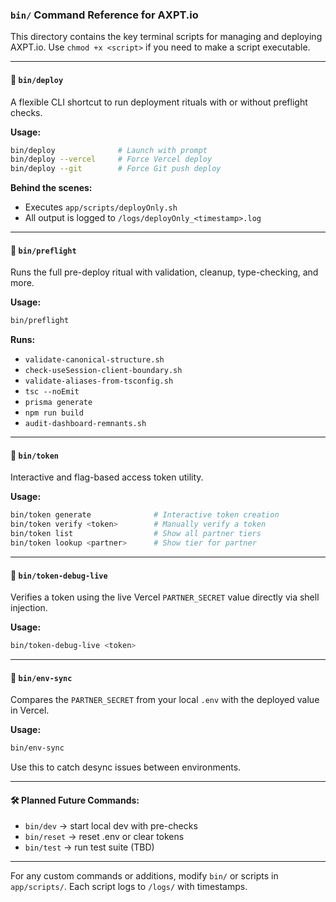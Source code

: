 ### `bin/` Command Reference for AXPT.io

This directory contains the key terminal scripts for managing and deploying AXPT.io. Use `chmod +x <script>` if you need to make a script executable.

---

#### 🔁 `bin/deploy`
A flexible CLI shortcut to run deployment rituals with or without preflight checks.

**Usage:**
```bash
bin/deploy              # Launch with prompt
bin/deploy --vercel     # Force Vercel deploy
bin/deploy --git        # Force Git push deploy
```

**Behind the scenes:**
- Executes `app/scripts/deployOnly.sh`
- All output is logged to `/logs/deployOnly_<timestamp>.log`

---

#### 🧪 `bin/preflight`
Runs the full pre-deploy ritual with validation, cleanup, type-checking, and more.

**Usage:**
```bash
bin/preflight
```

**Runs:**
- `validate-canonical-structure.sh`
- `check-useSession-client-boundary.sh`
- `validate-aliases-from-tsconfig.sh`
- `tsc --noEmit`
- `prisma generate`
- `npm run build`
- `audit-dashboard-remnants.sh`

---

#### 🔐 `bin/token`
Interactive and flag-based access token utility.

**Usage:**
```bash
bin/token generate              # Interactive token creation
bin/token verify <token>        # Manually verify a token
bin/token list                  # Show all partner tiers
bin/token lookup <partner>      # Show tier for partner
```

---

#### 🔐 `bin/token-debug-live`
Verifies a token using the live Vercel `PARTNER_SECRET` value directly via shell injection.

**Usage:**
```bash
bin/token-debug-live <token>
```

---

#### 🧬 `bin/env-sync`
Compares the `PARTNER_SECRET` from your local `.env` with the deployed value in Vercel.

**Usage:**
```bash
bin/env-sync
```

Use this to catch desync issues between environments.

---

#### 🛠 Planned Future Commands:
- `bin/dev` → start local dev with pre-checks
- `bin/reset` → reset .env or clear tokens
- `bin/test` → run test suite (TBD)

---

For any custom commands or additions, modify `bin/` or scripts in `app/scripts/`. Each script logs to `/logs/` with timestamps.
